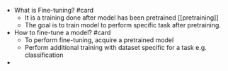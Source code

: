 - What is Fine-tuning? #card
	- It is a training done after model has been pretrained [[pretraining]]
	- The goal is to train model to perform specific task after pretraining.
- How to fine-tune a model? #card
	- To perform fine-tuning, acquire a pretrained model
	- Perform additional training with dataset specific for a task e.g. classification
-
